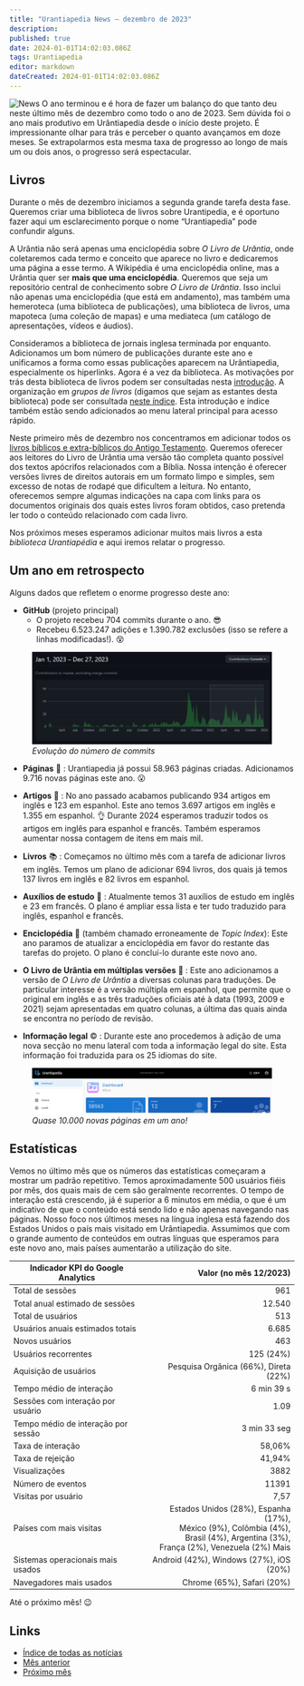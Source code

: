 ```yaml
---
title: "Urantiapedia News — dezembro de 2023"
description: 
published: true
date: 2024-01-01T14:02:03.086Z
tags: Urantiapedia
editor: markdown
dateCreated: 2024-01-01T14:02:03.086Z
---
```


<img src="/_assets/svg/icon-news.svg" alt="News" style="width: 80px;"> O ano terminou e é hora de fazer um balanço do que tanto deu neste último mês de dezembro como todo o ano de 2023. Sem dúvida foi o ano mais produtivo em Urântiapedia desde o início deste projeto. É impressionante olhar para trás e perceber o quanto avançamos em doze meses. Se extrapolarmos esta mesma taxa de progresso ao longo de mais um ou dois anos, o progresso será espectacular.

## Livros 

Durante o mês de dezembro iniciamos a segunda grande tarefa desta fase. Queremos criar uma biblioteca de livros sobre Urantipedia, e é oportuno fazer aqui um esclarecimento porque o nome “Urantiapedia” pode confundir alguns. 

A Urântia não será apenas uma enciclopédia sobre _O Livro de Urântia_, onde coletaremos cada termo e conceito que aparece no livro e dedicaremos uma página a esse termo. A Wikipédia é uma enciclopédia online, mas a Urântia quer ser **mais que uma enciclopédia**. Queremos que seja um repositório central de conhecimento sobre _O Livro de Urântia_. Isso inclui não apenas uma enciclopédia (que está em andamento), mas também uma hemeroteca (uma biblioteca de publicações), uma biblioteca de livros, uma mapoteca (uma coleção de mapas) e uma mediateca (um catálogo de apresentações, vídeos e áudios).

Consideramos a biblioteca de jornais inglesa terminada por enquanto. Adicionamos um bom número de publicações durante este ano e unificamos a forma como essas publicações aparecem na Urântiapedia, especialmente os hiperlinks. Agora é a vez da biblioteca. As motivações por trás desta biblioteca de livros podem ser consultadas nesta [introdução](/en/book). A organização em _grupos de livros_ (digamos que sejam as estantes desta biblioteca) pode ser consultada [neste índice](/en/index/books). Esta introdução e índice também estão sendo adicionados ao menu lateral principal para acesso rápido.

Neste primeiro mês de dezembro nos concentramos em adicionar todos os [livros bíblicos e extra-bíblicos do Antigo Testamento](/en/index/books_judeo_christianism_ot). Queremos oferecer aos leitores do Livro de Urântia uma versão tão completa quanto possível dos textos apócrifos relacionados com a Bíblia. Nossa intenção é oferecer versões livres de direitos autorais em um formato limpo e simples, sem excesso de notas de rodapé que dificultem a leitura. No entanto, oferecemos sempre algumas indicações na capa com links para os documentos originais dos quais estes livros foram obtidos, caso pretenda ler todo o conteúdo relacionado com cada livro. 

Nos próximos meses esperamos adicionar muitos mais livros a esta _biblioteca Urantiapédia_ e aqui iremos relatar o progresso. 

## Um ano em retrospecto 

Alguns dados que refletem o enorme progresso deste ano: 

- **GitHub** (projeto principal) 
    * O projeto recebeu 704 commits durante o ano. :sunglasses: 
    * Recebeu 6.523.247 adições e 1.390.782 exclusões (isso se refere a linhas modificadas!). :dizzy_face: 

<figure id="img_1" class="image urantiapedia"> 
<img src="/image/github_2023.png"> 
<figcaption><em>Evolução do número de commits </em></figcaption> 
</figure> 

- **Páginas** :page_facing_up: : Urantiapedia já possui 58.963 páginas criadas. Adicionamos 9.716 novas páginas este ano. :open_mouth: 

- **Artigos** :page_with_curl: : No ano passado acabamos publicando 934 artigos em inglês e 123 em espanhol. Este ano temos 3.697 artigos em inglês e 1.355 em espanhol. :ok_hand: Durante 2024 esperamos traduzir todos os artigos em inglês para espanhol e francês. Também esperamos aumentar nossa contagem de itens em mais mil. 

- **Livros** :books: : Começamos no último mês com a tarefa de adicionar livros em inglês. Temos um plano de adicionar 694 livros, dos quais já temos 137 livros em inglês e 82 livros em espanhol. 

- **Auxílios de estudo** :notebook: : Atualmente temos 31 auxílios de estudo em inglês e 23 em francês. O plano é ampliar essa lista e ter tudo traduzido para inglês, espanhol e francês. 

- **Enciclopédia** :card_index: (também chamado erroneamente de _Topic Index_): Este ano paramos de atualizar a enciclopédia em favor do restante das tarefas do projeto. O plano é concluí-lo durante este novo ano.

- **O Livro de Urântia em múltiplas versões** :blue_book: : Este ano adicionamos a versão de _O Livro de Urântia_ a diversas colunas para traduções. De particular interesse é a versão múltipla em espanhol, que permite que o original em inglês e as três traduções oficiais até à data (1993, 2009 e 2021) sejam apresentadas em quatro colunas, a última das quais ainda se encontra no período de revisão. 

- **Informação legal** :copyright: : Durante este ano procedemos à adição de uma nova secção no menu lateral com toda a informação legal do site. Esta informação foi traduzida para os 25 idiomas do site. 

<figure id="img_2" class="image urantiapedia"> 
<img src="/image/up_status_2023.png"> 
<figcaption><em>Quase 10.000 novas páginas em um ano!</em></figcaption> 
</figure> 

## Estatísticas 

Vemos no último mês que os números das estatísticas começaram a mostrar um padrão repetitivo. Temos aproximadamente 500 usuários fiéis por mês, dos quais mais de cem são geralmente recorrentes. O tempo de interação está crescendo, já é superior a 6 minutos em média, o que é um indicativo de que o conteúdo está sendo lido e não apenas navegando nas páginas. Nosso foco nos últimos meses na língua inglesa está fazendo dos Estados Unidos o país mais visitado em Urântiapedia. Assumimos que com o grande aumento de conteúdos em outras línguas que esperamos para este novo ano, mais países aumentarão a utilização do site. 

Indicador KPI do Google Analytics | Valor (no mês 12/2023) 
--- | ---: 
Total de sessões | 961 
Total anual estimado de sessões | 12.540 
Total de usuários | 513 
Usuários anuais estimados totais | 6.685 
Novos usuários | 463 
Usuários recorrentes | 125 (24%) 
Aquisição de usuários | Pesquisa Orgânica (66%), Direta (22%) 
Tempo médio de interação | 6 min 39 s 
Sessões com interação por usuário | 1.09 
Tempo médio de interação por sessão | 3 min 33 seg 
Taxa de interação | 58,06% 
Taxa de rejeição | 41,94% 
Visualizações | 3882 
Número de eventos | 11391 
Visitas por usuário | 7,57 
Países com mais visitas | Estados Unidos (28%), Espanha (17%), <br>México (9%), Colômbia (4%), <br>Brasil (4%), Argentina (3%), <br>França (2%), Venezuela (2%) Mais 
Sistemas operacionais mais usados | Android (42%), Windows (27%), iOS (20%) 
Navegadores mais usados ​​| Chrome (65%), Safari (20%) 

Até o próximo mês! :wink: 

## Links 

- [Índice de todas as notícias](/pt/news) 
- [Mês anterior](/pt/news/2023/11)
- [Próximo mês](/pt/news/2024/01)